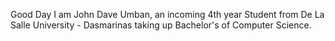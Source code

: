 Good Day I am John Dave Umban, an incoming 4th year Student from De La Salle University - Dasmarinas taking up Bachelor's of Computer Science.

